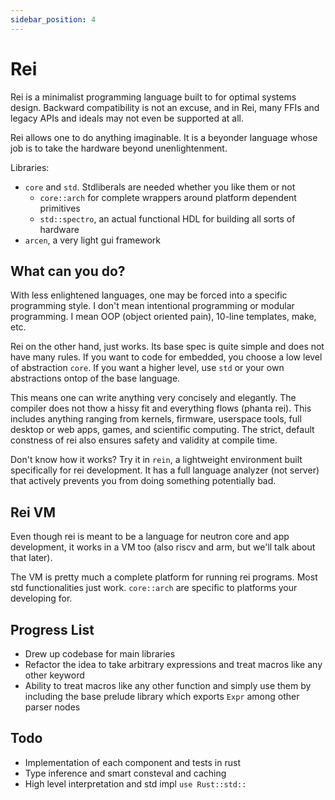 ```yaml
---
sidebar_position: 4
---
```


# Rei

Rei is a minimalist programming language built to for optimal systems design. Backward compatibility is not an excuse, and in Rei, many FFIs and legacy APIs and ideals may not even be supported at all.

Rei allows one to do anything imaginable. It is a beyonder language whose job is to take the hardware beyond unenlightenment.

Libraries:

- `core` and `std`. Stdliberals are needed whether you like them or not
  - `core::arch` for complete wrappers around platform dependent primitives
  - `std::spectro`, an actual functional HDL for building all sorts of hardware
- `arcen`, a very light gui framework

## What can you do?

With less enlightened languages, one may be forced into a specific programming style. I don't mean intentional programming or modular programming. I mean OOP (object oriented pain), 10-line templates, make, etc.

Rei on the other hand, just works. Its base spec is quite simple and does not have many rules. If you want to code for embedded, you choose a low level of abstraction `core`. If you want a higher level, use `std` or your own abstractions ontop of the base language.

This means one can write anything very concisely and elegantly. The compiler does not thow a hissy fit and everything flows (phanta rei). This includes anything ranging from kernels, firmware, userspace tools, full desktop or web apps, games, and scientific computing. The strict, default constness of rei also ensures safety and validity at compile time.

Don't know how it works? Try it in `rein`, a lightweight environment built specifically for rei development. It has a full language analyzer (not server) that actively prevents you from doing something potentially bad.

## Rei VM

Even though rei is meant to be a language for neutron core and app development, it works in a VM too (also riscv and arm, but we'll talk about that later).

The VM is pretty much a complete platform for running rei programs. Most std functionalities just work. `core::arch` are specific to platforms your developing for.

## Progress List

- Drew up codebase for main libraries
- Refactor the idea to take arbitrary expressions and treat macros like any other keyword
- Ability to treat macros like any other function and simply use them by including the base prelude library which exports `Expr` among other parser nodes

## Todo

- Implementation of each component and tests in rust
- Type inference and smart consteval and caching
- High level interpretation and std impl `use Rust::std::`
